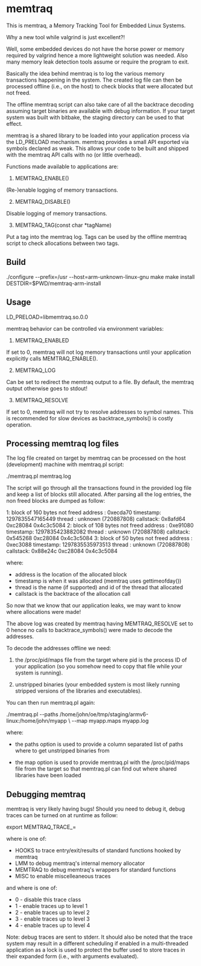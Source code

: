memtraq
=======

This is memtraq, a Memory Tracking Tool for Embedded Linux Systems.

Why a new tool while valgrind is just excellent?!

Well, some embedded devices do not have the horse power or memory required by
valgrind hence a more lightweight solution was needed. Also many memory leak
detection tools assume or require the program to exit.

Basically the idea behind memtraq is to log the various memory transactions
happening in the system. The created log file can then be processed offline
(i.e., on the host) to check blocks that were allocated but not freed.

The offline memtraq script can also take care of all the backtrace decoding
assuming target binaries are available with debug information. If your
target system was built with bitbake, the staging directory can be used to
that effect.

memtraq is a shared library to be loaded into your application process via
the LD\_PRELOAD mechanism. memtraq provides a small API exported via symbols
declared as weak. This allows your code to be built and shipped with the
memtraq API calls with no (or little overhead).

Functions made available to applications are:

1) MEMTRAQ\_ENABLE()

(Re-)enable logging of memory transactions.

2) MEMTRAQ\_DISABLE()

Disable logging of memory transactions.

3) MEMTRAQ\_TAG(const char \*tagName)

Put a tag into the memtraq log. Tags can be used by the offline memtraq
script to check allocations between two tags.

Build
-----

./configure --prefix=/usr --host=arm-unknown-linux-gnu
make
make install DESTDIR=$PWD/memtraq-arm-install

Usage
-----

LD\_PRELOAD=libmemtraq.so.0.0 <application>

memtraq behavior can be controlled via environment variables:

1) MEMTRAQ\_ENABLED

If set to 0, memtraq will not log memory transactions until your application
explicitly calls MEMTRAQ\_ENABLE().

2) MEMTRAQ\_LOG

Can be set to redirect the memtraq output to a file. By default, the memtraq
output otherwise goes to stdout!

3) MEMTRAQ\_RESOLVE

If set to 0, memtraq will not try to resolve addresses to symbol names. This
is recommended for slow devices as backtrace\_symbols() is costly operation.

Processing memtraq log files
----------------------------

The log file created on target by memtraq can be processed on the host (development)
machine with memtraq.pl script:

./memtraq.pl memtraq.log

The script will go through all the transactions found in the provided log file and
keep a list of blocks still allocated. After parsing all the log entries, the non
freed blocks are dumped as follow:

1: block of 160 bytes not freed
        address  : 0xecda70
        timestamp: 1297835547165449
        thread   : unknown (720887808)
        callstack:
                0x8afd64
                0xc28084
                0x4c3c5084
2: block of 108 bytes not freed
        address  : 0xe91080
        timestamp: 1297835423882082
        thread   : unknown (720887808)
        callstack:
                0x545268
                0xc28084
                0x4c3c5084
3: block of 50 bytes not freed
        address  : 0xec3088
        timestamp: 1297835535973513
        thread   : unknown (720887808)
        callstack:
                0x88e24c
                0xc28084
                0x4c3c5084

where:

   - address is the location of the allocated block
   - timestamp is when it was allocated (memtraq uses gettimeofday())
   - thread is the name (if supported) and id of the thread that allocated
   - callstack is the backtrace of the allocation call

So now that we know that our application leaks, we may want to know where
allocations were made!

The above log was created by memtraq having MEMTRAQ\_RESOLVE set to 0 hence
no calls to backtrace\_symbols() were made to decode the addresses.

To decode the addresses offline we need:

   1) the /proc/pid/maps file from the target where pid is the process ID of
      your application (so you somehow need to copy that file while your
      system is running).

   2) unstripped binaries (your embedded system is most likely running stripped
      versions of the libraries and executables).

You can then run memtraq.pl again:

./memtraq.pl --paths /home/john/oe/tmp/staging/armv6-linux:/home/john/myapp \\
   --map myapp.maps myapp.log

where:

   - the paths option is used to provide a column separated list of paths
     where to get unstripped binaries from

   - the map option is used to provide memtraq.pl with the /proc/pid/maps
     file from the target so that memtraq.pl can find out where shared
     libraries have been loaded
 
Debugging memtraq
-----------------

memtraq is very likely having bugs! Should you need to debug it, debug traces
can be turned on at runtime as follow:

export MEMTRAQ_TRACE_<class>=<level>

where <class> is one of:

   - HOOKS to trace entry/exit/results of standard functions hooked by memtraq
   - LMM to debug memtraq's internal memory allocator
   - MEMTRAQ to debug memtraq's wrappers for standard functions
   - MISC to enable miscelleaneous traces

and where <level> is one of:

   - 0 - disable this trace class
   - 1 - enable traces up to level 1
   - 2 - enable traces up to level 2
   - 3 - enable traces up to level 3
   - 4 - enable traces up to level 4

Note: debug traces are sent to stderr. It should also be noted that the trace system
may result in a different scheduling if enabled in a multi-threaded application as
a lock is used to protect the buffer used to store traces in their expanded form (i.e.,
with arguments evaluated).

